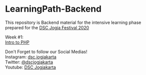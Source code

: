 # LearningPath-Backend
This repository is Backend material for the intensive learning phase prepared for the <a href='https://dscjogfest.id'>DSC Jogja Festival 2020</a>

Week #1:<br>
<a href='https://docs.google.com/presentation/d/1i6Y22_xT5Pbe_pQOHs17OBirRlcRGJmheHQainF85Y0/edit?usp=sharing'>Intro to PHP</a><br>


Don't Forget to follow our Social Medias!<br>
Instagram: <a href='https://instagram.com/dsc.jogjakarta'>dsc.jogjakarta</a><br>
Twitter: <a href='https://twitter.com/dscjogjakarta'>@dscjogjakarta</a><br>
Youtube: <a href='https://www.youtube.com/c/DSCJogjakarta'>DSC Jogjakarta</a><br>
